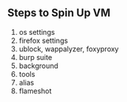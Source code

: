 <h2>Steps to Spin Up VM</h2>

1. os settings
2. firefox settings
3. ublock, wappalyzer, foxyproxy
4. burp suite
5. background
6. tools
7. alias
8. flameshot

